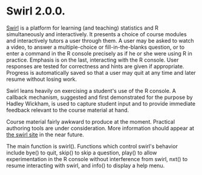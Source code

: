 # Swirl 2.0.0.

[Swirl](http://swirlstats.com/) is a platform for learning (and teaching) statistics and R simultaneously and interactively. It presents a choice of course modules and interactively tutors a user through them. A user may be asked to watch a video, to answer a multiple-choice or fill-in-the-blanks question, or to enter a command in the R console precisely as if he or she were using R in practice. Emphasis is on the last, interacting with the R console. User responses are tested for correctness and hints are given if appropriate. Progress is automatically saved so that a user may quit at any time and later resume without losing work.

Swirl leans heavily on exercising a student's use of the R console. A callback mechanism, suggested and first demonstrated for the purpose by Hadley Wickham, is used to capture student input and to provide immediate feedback relevant to the course material at hand.

Course material fairly awkward to produce at the moment. Practical authoring tools are under consideration. More information should appear at [the swirl site](http://swirlstats.com/instructors.html) in the near future.

The main function is swirl(). Functions which control swirl's behavior include bye() to quit, skip() to skip a question, play() to allow experimentation in the R console without interference from swirl, nxt() to resume interacting with swirl, and info() to display a help menu.